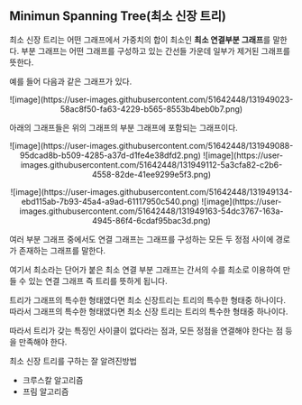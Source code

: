 ## Minimun Spanning Tree(최소 신장 트리)

최소 신장 트리는 어떤 그래프에서 가중치의 합이 최소인 **최소 연결부분 그래프**를 말한다. 부분 그래프는 어떤 그래프를 구성하고 있는 간선들 가운데 일부가 제거된 그래프를 뜻한다.


예를 들어 다음과 같은 그래프가 있다.

<p align="center">
![image](https://user-images.githubusercontent.com/51642448/131949023-58ac8f50-fa63-4229-b565-8553b4beb0b7.png)
</p>
아래의 그래프들은 위의 그래프의 부분 그래프에 포함되는 그래프이다.

<p align="center">
![image](https://user-images.githubusercontent.com/51642448/131949088-95dcad8b-b509-4285-a37d-d1fe4e38dfd2.png)
![image](https://user-images.githubusercontent.com/51642448/131949112-5a3cfa82-c2b6-4558-82de-41ee9299e5f3.png)
</p>

<p align="center">
![image](https://user-images.githubusercontent.com/51642448/131949134-ebd115ab-7b93-45a4-a9ad-61117950c540.png)
![image](https://user-images.githubusercontent.com/51642448/131949163-54dc3767-163a-4945-86f4-6cdaf95bac3d.png)
</p>


여러 부분 그래프 중에서도 연결 그래프는 그래프를 구성하는 모든 두 정점 사이에 경로가 존재하는 그래프를 말한다.

여기서 최소라는 단어가 붙은 최소 연결 부분 그래프는 간서의 수를 최소로 이용하여 만들 수 있는 연결 그래프 즉 트리를 뜻하게 됩니다. 

트리가 그래프의 특수한 형태였다면 최소 신장트리는 트리의 특수한 형태중 하나이다. 따라서 그래프의 특수한 형태였다면 최소 신장 트리는 트리의 특수한 형태중 하나이다.

따라서 트리가 갖는 특징인 사이클이 없다라는 점과, 모든 정점을 연결해야 한다는 점 등을 만족해야 한다.


최소 신장 트리를 구하는 잘 알려진방법
- 크루스칼 알고리즘
- 프림 알고리즘